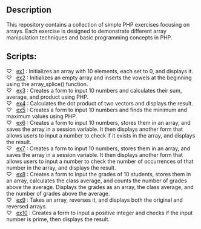 ## Description
This repository contains a collection of simple PHP exercises focusing on arrays. Each exercise is designed to demonstrate different array manipulation techniques and basic programming concepts in PHP.

## Scripts:
♡ &nbsp; [ex1](ex1.php) : Initializes an array with 10 elements, each set to 0, and displays it.  
♡ &nbsp; [ex2](ex2.php) : Initializes an empty array and inserts the vowels at the beginning using the array_splice() function.  
♡ &nbsp; [ex3](ex3.php) : Creates a form to input 10 numbers and calculates their sum, average, and product using PHP.   
♡ &nbsp; [ex4](ex4.php) : Calculates the dot product of two vectors and displays the result.  
♡ &nbsp; [ex5](ex5.php) : Creates a form to input 10 numbers and finds the minimum and maximum values using PHP.  
♡ &nbsp; [ex6](ex6.php) : Creates a form to input 10 numbers, stores them in an array, and saves the array in a session variable. It then displays another form that allows users to input a number to check if it exists in the array, and displays the result.  
♡ &nbsp; [ex7](ex7.php) : Creates a form to input 10 numbers, stores them in an array, and saves the array in a session variable. It then displays another form that allows users to input a number to check the number of occurrences of that number in the array, and displays the result.  
♡ &nbsp; [ex8](ex8.php) : Creates a form to input the grades of 10 students, stores them in an array, calculates the class average, and counts the number of grades above the average.  Displays the grades as an array, the class average, and the number of grades above the average.  
♡ &nbsp; [ex9](ex9.php) :  Takes an array, reverses it, and displays both the original and reversed arrays.  
♡ &nbsp; [ex10](ex10.php) :  Creates a form to input a positive integer and checks if the input number is prime, then displays the result.

